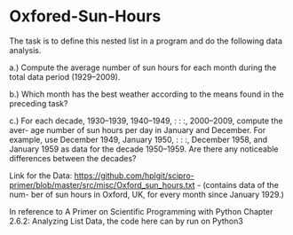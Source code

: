 # Oxfored-Sun-Hours


The task is to define this nested list in a program and do the following data
analysis.

a.) Compute the average number of sun hours for each month during the total data
period (1929–2009).

b.)  Which month has the best weather according to the means found in the preceding
task?

c.) For each decade, 1930–1939, 1940–1949, : : :, 2000–2009, compute the aver-
age number of sun hours per day in January and December. For example, use
December 1949, January 1950, : : :, December 1958, and January 1959 as data
for the decade 1950–1959. Are there any noticeable differences between the
decades?

Link for the Data: https://github.com/hplgit/scipro-primer/blob/master/src/misc/Oxford_sun_hours.txt - (contains data of the num-
ber of sun hours in Oxford, UK, for every month since January 1929.)

In reference to A Primer on Scientific Programming with Python Chapter 2.6.2: Analyzing List Data, the code here can by run on Python3
